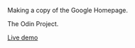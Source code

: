 Making a copy of the Google Homepage.

The Odin Project.

<a href="https://spcodeq.github.io/google-homepage/">Live demo</a>
